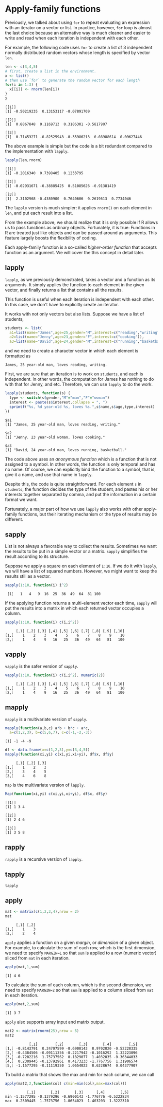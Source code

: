 

# Apply-family functions

Previously, we talked about using `for` to repeat evaluating an expression with an iterator on a vector or list. In practice, however, `for` loop is almost the last choice because an alternative way is much cleaner and easier to write and read when each iteration is independent with each other.

For example, the following code uses `for` to create a list of 3 independent normally distributed random vectors whose length is specified by vector `len`.


```r
len <- c(3,4,5)
# first, create a list in the environment.
x <- list()
# then use `for` to generate the random vector for each length
for(i in 1:3) {
  x[[i]] <- rnorm(len[i])
}
x
```

```
[[1]]
[1] -0.50219235  0.13153117 -0.07891709

[[2]]
[1]  0.8867848  0.1169713  0.3186301 -0.5817907

[[3]]
[1]  0.71453271 -0.82525943 -0.35986213  0.08988614  0.09627446
```

The above example is simple but the code is a bit redundant compared to the implementation with `lapply`.


```r
lapply(len,rnorm)
```

```
[[1]]
[1] -0.2016340  0.7398405  0.1233795

[[2]]
[1] -0.02931671 -0.38885425  0.51085626 -0.91381419

[[3]]
[1]  2.3102968 -0.4380900  0.7640606  0.2619613  0.7734046
```

The `lapply` version is much simpler: it applies `rnorm()` on each element in `len`, and put each result into a list. 

From the example above, we should realize that it is only possible if R allows us to pass functions as ordinary objects. Fortunately, it is true: Functions in R are treated just like objects and can be passed around as arguments. This feature largely boosts the flexibility of coding.

Each apply-family function is a so-called *higher-order function* that accepts function as an argument. We will cover the this concept in detail later.

## lapply

`lapply`, as we previously demonstrated, takes a vector and a function as its arguments. It simply applies the function to each element in the given vector, and finally returns a list that contains all the results.

This function is useful when each iteration is independent with each other. In this case, we don't have to explicitly create an iterator.

It works with not only vectors but also lists. Suppose we have a list of students,


```r
students <- list(
  a1=list(name="James",age=25,gender="M",interest=c("reading","writing")),
  a2=list(name="Jenny",age=23,gender="F",interest=c("cooking")),
  a3=list(name="David",age=24,gender="M",interest=c("running","basketball")))
```

and we need to create a character vector in which each element is formatted as

```
James, 25 year-old man, loves reading, writing.
```

First, we are sure that an iteration is to work on `students`, and each is independent. In other words, the computation for James has nothing to do with that for Jenny, and etc. Therefore, we can use `lapply` to do the work.


```r
lapply(students, function(s) {
  type <- switch(s$gender,"M"="man","F"="woman")
  interest <- paste(s$interest,collapse = ", ")
  sprintf("%s, %d year-old %s, loves %s.",s$name,s$age,type,interest)
})
```

```
$a1
[1] "James, 25 year-old man, loves reading, writing."

$a2
[1] "Jenny, 23 year-old woman, loves cooking."

$a3
[1] "David, 24 year-old man, loves running, basketball."
```

The code above uses an *anonymous function* which is a function that is not assigned to a symbol. In other words, the function is only temporal and has no name. Of course, we can explicitly bind the function to a symbol, that is, give it a name, and use that name in `lapply`.

Despite this, the code is quite straightforward. For each element `s` in `students`, the function decides the type of the student, and pastes his or her interests together separated by comma, and put the information in a certain format we want.

Fortunately, a major part of how we use `lapply` also works with other apply-family functions, but their iterating mechanism or the type of results may be different.

## sapply

List is not always a favorable way to collect the results. Sometimes we want the results to be put in a simple vector or a matrix. `sapply` simplifies the result according to its structure.

Suppose we apply a square on each element of `1:10`. If we do it with `lapply`, we will have a list of squared numbers. However, we might want to keep the results still as a vector.


```r
sapply(1:10, function(i) i^2)
```

```
 [1]   1   4   9  16  25  36  49  64  81 100
```

If the applying function returns a multi-element vector each time, `sapply` will put the results into a matrix in which each returned vector occupies a column.


```r
sapply(1:10, function(i) c(i,i^2))
```

```
     [,1] [,2] [,3] [,4] [,5] [,6] [,7] [,8] [,9] [,10]
[1,]    1    2    3    4    5    6    7    8    9    10
[2,]    1    4    9   16   25   36   49   64   81   100
```

## vapply

`vapply` is the safer version of `sapply`. 


```r
vapply(1:10, function(i) c(i,i^2), numeric(2))
```

```
     [,1] [,2] [,3] [,4] [,5] [,6] [,7] [,8] [,9] [,10]
[1,]    1    2    3    4    5    6    7    8    9    10
[2,]    1    4    9   16   25   36   49   64   81   100
```


## mapply

`mapply` is a multivariate version of `sapply`.


```r
mapply(function(a,b,c) a*b + b*c + a*c, 
  a=c(1,2,3), b=c(5,6,7), c=c(-1,-2,-3))
```

```
[1] -1 -4 -9
```


```r
df <- data.frame(x=c(1,2,3),y=c(3,4,5))
mapply(function(xi,yi) c(xi,yi,xi+yi), df$x, df$y)
```

```
     [,1] [,2] [,3]
[1,]    1    2    3
[2,]    3    4    5
[3,]    4    6    8
```


`Map` is the multivariate version of `lapply`.


```r
Map(function(xi,yi) c(xi,yi,xi+yi), df$x, df$y)
```

```
[[1]]
[1] 1 3 4

[[2]]
[1] 2 4 6

[[3]]
[1] 3 5 8
```


## rapply

`rapply` is a recursive version of `lapply`.



## tapply

`tapply`

## apply


```r
mat <- matrix(c(1,2,3,4),nrow = 2)
mat
```

```
     [,1] [,2]
[1,]    1    3
[2,]    2    4
```

`apply` applies a function on a given *margin*, or *dimension* of a given object. For example, to calculate the sum of each row, which is the first dimension, we need to specify `MARGIN=1` so that `sum` is applied to a row (numeric vector) sliced from `mat` in each iteration.


```r
apply(mat,1,sum)
```

```
[1] 4 6
```

To calculate the sum of each column, which is the second dimension, we need to specify `MARGIN=2` so that `sum` is applied to a column sliced from `mat` in each iteration.


```r
apply(mat,2,sum)
```

```
[1] 3 7
```

`apply` also supports array input and matrix output. 


```r
mat2 <- matrix(rnorm(25),nrow = 5)
mat2
```

```
           [,1]        [,2]       [,3]       [,4]        [,5]
[1,] -0.8143791  0.24707599 -0.6900143  0.9702020 -0.52228335
[2,] -0.4384506 -0.09111356 -0.2217942 -0.1016292  1.32223096
[3,] -0.7202216  1.75737562  0.1829077  1.4032035 -0.36344033
[4,]  0.2309445 -0.13792961  0.4173233 -1.7767756  1.31906574
[5,] -1.1577295 -0.11119350  1.0654023  0.6228674  0.04377907
```

To build a matrix that shows the max and min for each column, we can call


```r
apply(mat2,2,function(col) c(min=min(col),max=max(col)))
```

```
          [,1]       [,2]       [,3]      [,4]       [,5]
min -1.1577295 -0.1379296 -0.6900143 -1.776776 -0.5222834
max  0.2309445  1.7573756  1.0654023  1.403203  1.3222310
```
